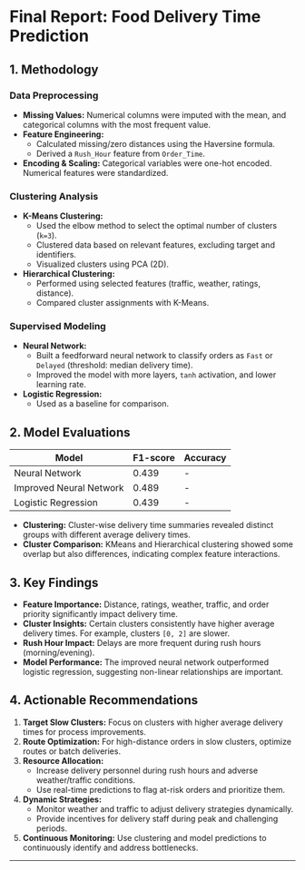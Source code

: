 # Final Report: Food Delivery Time Prediction

## 1. Methodology

### Data Preprocessing
- **Missing Values:** Numerical columns were imputed with the mean, and categorical columns with the most frequent value.
- **Feature Engineering:** 
    - Calculated missing/zero distances using the Haversine formula.
    - Derived a `Rush_Hour` feature from `Order_Time`.
- **Encoding & Scaling:** Categorical variables were one-hot encoded. Numerical features were standardized.

### Clustering Analysis
- **K-Means Clustering:** 
    - Used the elbow method to select the optimal number of clusters (`k=3`).
    - Clustered data based on relevant features, excluding target and identifiers.
    - Visualized clusters using PCA (2D).
- **Hierarchical Clustering:** 
    - Performed using selected features (traffic, weather, ratings, distance).
    - Compared cluster assignments with K-Means.

### Supervised Modeling
- **Neural Network:** 
    - Built a feedforward neural network to classify orders as `Fast` or `Delayed` (threshold: median delivery time).
    - Improved the model with more layers, `tanh` activation, and lower learning rate.
- **Logistic Regression:** 
    - Used as a baseline for comparison.

## 2. Model Evaluations

| Model                  | F1-score | Accuracy |
|------------------------|----------|----------|
| Neural Network         | 0.439    | -        |
| Improved Neural Network| 0.489    | -        |
| Logistic Regression    | 0.439    | -        |

- **Clustering:** Cluster-wise delivery time summaries revealed distinct groups with different average delivery times.
- **Cluster Comparison:** KMeans and Hierarchical clustering showed some overlap but also differences, indicating complex feature interactions.

## 3. Key Findings

- **Feature Importance:** Distance, ratings, weather, traffic, and order priority significantly impact delivery time.
- **Cluster Insights:** Certain clusters consistently have higher average delivery times. For example, clusters `[0, 2]` are slower.
- **Rush Hour Impact:** Delays are more frequent during rush hours (morning/evening).
- **Model Performance:** The improved neural network outperformed logistic regression, suggesting non-linear relationships are important.

## 4. Actionable Recommendations

1. **Target Slow Clusters:** Focus on clusters with higher average delivery times for process improvements.
2. **Route Optimization:** For high-distance orders in slow clusters, optimize routes or batch deliveries.
3. **Resource Allocation:** 
     - Increase delivery personnel during rush hours and adverse weather/traffic conditions.
     - Use real-time predictions to flag at-risk orders and prioritize them.
4. **Dynamic Strategies:** 
     - Monitor weather and traffic to adjust delivery strategies dynamically.
     - Provide incentives for delivery staff during peak and challenging periods.
5. **Continuous Monitoring:** Use clustering and model predictions to continuously identify and address bottlenecks.

---
